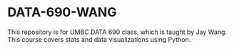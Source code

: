 # DATA-690-WANG
This repository is for UMBC DATA 690 class, which is taught by Jay Wang. This course covers stats and data visualizations using Python.
